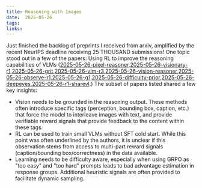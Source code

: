 ```yaml
---
title: Reasoning with Images         
date:  2025-05-26                
tags:    
links:                         
---
```

Just finished the backlog of preprints I received from arxiv, amplified by the recent NeurIPS deadline receiving 25 THOUSAND submissions! One topic stood out in a few of the papers: Using RL to improve the reasoning capabilities of VLMs ([2025-05-26-pixel-reasoner](../papers/2025-05-26-pixel-reasoner.md),[2025-05-26-visionary-r1](../papers/2025-05-26-visionary-r1.md),[2025-05-26-grit](../papers/2025-05-26-grit.md),[2025-05-26-vlm-r3](../papers/2025-05-26-vlm-r3.md),[2025-05-26-vision-reasoner](../papers/2025-05-26-vision-reasoner.md),[2025-05-26-observe-r1](../papers/2025-05-26-observe-r1.md),[2025-05-26-g1](../papers/2025-05-26-g1.md),[2025-05-26-difficulty-prior](../papers/2025-05-26-difficulty-prior.md),[2025-05-26-deepeyes](../papers/2025-05-26-deepeyes.md),[2025-05-26-r1-sharevl](../papers/2025-05-26-r1-sharevl.md).) The subset of papers listed shared a few key insights: 
- Vision needs to be grounded in the reasoning output. These methods often introduce specific tags (perception, bounding box, caption, etc.) that force the model to interleave images with text, and provide verifiable reward signals that provide feedback to the content within these tags.  
- RL can be used to train small VLMs without SFT cold start. While this point was often underlined by the authors, it is unclear if this observation stems from access to multi-part reward signals (caption/bounding box/correctness) in the data available. 
- Learning needs to be difficulty aware, especially when using GRPO as "too easy" and "too hard" prompts leads to bad advantage estimation in response groups. Additional heuristic signals are often provided to facilitate dynamic sampling.  